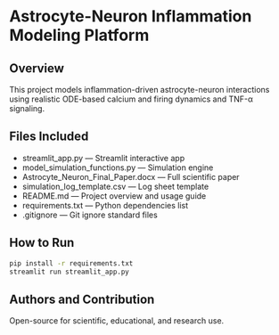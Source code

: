 
# Astrocyte-Neuron Inflammation Modeling Platform

## Overview
This project models inflammation-driven astrocyte-neuron interactions using realistic ODE-based calcium and firing dynamics and TNF-α signaling.

## Files Included
- streamlit_app.py — Streamlit interactive app
- model_simulation_functions.py — Simulation engine
- Astrocyte_Neuron_Final_Paper.docx — Full scientific paper
- simulation_log_template.csv — Log sheet template
- README.md — Project overview and usage guide
- requirements.txt — Python dependencies list
- .gitignore — Git ignore standard files

## How to Run
```bash
pip install -r requirements.txt
streamlit run streamlit_app.py
```

## Authors and Contribution
Open-source for scientific, educational, and research use.

